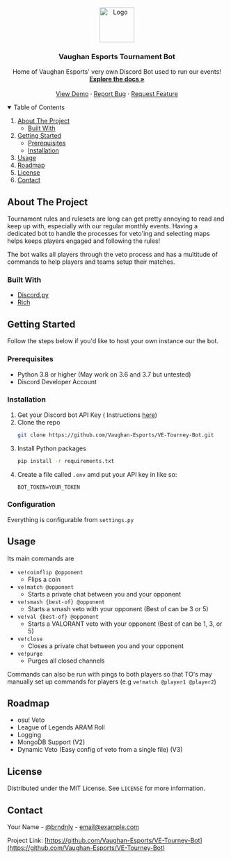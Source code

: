 <!-- PROJECT LOGO -->
<br />
<p align="center">
  <a href="https://github.com/Vaughan-Esports/VE-Tourney-Bot">
    <img src="https://image.brandonly.me/ve white.png" alt="Logo" width="80" height="80">
  </a>

<h3 align="center">Vaughan Esports Tournament Bot</h3>

  <p align="center">
    Home of Vaughan Esports' very own Discord Bot used to run our events!
    <br />
    <a href="https://github.com/othneildrew/Best-README-Template"><strong>Explore the docs »</strong></a>
    <br />
    <br />
    <a href="https://vaughanesports.org/discord">View Demo</a>
    ·
    <a href="https://github.com/Vaughan-Esports/VE-Tourney-Bot/issues">Report Bug</a>
    ·
    <a href="https://github.com/Vaughan-Esports/VE-Tourney-Bot/issues">Request Feature</a>
  </p>
</p>



<!-- TABLE OF CONTENTS -->
<details open="open">
  <summary>Table of Contents</summary>
  <ol>
    <li>
      <a href="#about-the-project">About The Project</a>
      <ul>
        <li><a href="#built-with">Built With</a></li>
      </ul>
    </li>
    <li>
      <a href="#getting-started">Getting Started</a>
      <ul>
        <li><a href="#prerequisites">Prerequisites</a></li>
        <li><a href="#installation">Installation</a></li>
      </ul>
    </li>
    <li><a href="#usage">Usage</a></li>
    <li><a href="#roadmap">Roadmap</a></li>
    <li><a href="#license">License</a></li>
    <li><a href="#contact">Contact</a></li>
  </ol>
</details>



<!-- ABOUT THE PROJECT -->

## About The Project

Tournament rules and rulesets are long can get pretty annoying to read and keep
up with, especially with our regular monthly events. Having a dedicated bot to
handle the processes for veto'ing and selecting maps helps keeps players
engaged and following the rules!

The bot walks all players through the veto process and has a multitude of
commands to help players and teams setup their matches.

### Built With

* [Discord.py](https://github.com/Rapptz/discord.py)
* [Rich](https://github.com/willmcgugan/rich)

<!-- GETTING STARTED -->

## Getting Started

Follow the steps below if you'd like to host your own instance our the bot.

### Prerequisites

- Python 3.8 or higher (May work on 3.6 and 3.7 but untested)
- Discord Developer Account

### Installation

1. Get your Discord bot API Key (
   Instructions [here](https://discordpy.readthedocs.io/en/latest/discord.html))
2. Clone the repo
   ```sh
   git clone https://github.com/Vaughan-Esports/VE-Tourney-Bot.git
   ```
3. Install Python packages
   ```sh
   pip install -r requirements.txt
   ```
4. Create a file called `.env` amd put your API key in like so:
   ```dotenv
   BOT_TOKEN=YOUR_TOKEN
   ```

### Configuration

Everything is configurable from `settings.py`


<!-- USAGE EXAMPLES -->

## Usage

Its main commands are

- `ve!coinflip @opponent`
    - Flips a coin
- `ve!match @opponent`
    - Starts a private chat between you and your opponent
- `ve!smash {best-of} @opponent`
    - Starts a smash veto with your opponent (Best of can be 3 or 5)
- `ve!val {best-of} @opponent`
    - Starts a VALORANT veto with your opponent (Best of can be 1, 3, or 5)
- `ve!close`
    - Closes a private chat between you and your opponent
- `ve!purge`
    - Purges all closed channels

Commands can also be run with pings to both players so that TO's may manually
set up commands for players (e.g `ve!match @player1 @player2`)



<!-- ROADMAP -->

## Roadmap

- osu! Veto
- League of Legends ARAM Roll
- Logging
- MongoDB Support (V2)
- Dynamic Veto (Easy config of veto from a single file) (V3)

<!-- LICENSE -->

## License

Distributed under the MIT License. See `LICENSE` for more information.



<!-- CONTACT -->

## Contact

Your Name - [@brndnly](https://twitter.com/brndnly) - email@example.com

Project
Link: [https://github.com/Vaughan-Esports/VE-Tourney-Bot](https://github.com/Vaughan-Esports/VE-Tourney-Bot)
